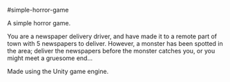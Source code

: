 #simple-horror-game

A simple horror game.

You are a newspaper delivery driver, and have made it to a remote part of town with 5 newspapers to deliver. However, a monster has been spotted in the area; deliver the newspapers before the monster catches you, or you might meet a gruesome end...

Made using the Unity game engine.
